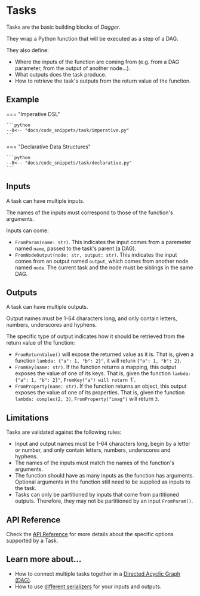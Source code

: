 # Tasks

Tasks are the basic building blocks of _Dagger_.

They wrap a Python function that will be executed as a step of a DAG.

They also define:

- Where the inputs of the function are coming from (e.g. from a DAG parameter, from the output of another node...).
- What outputs does the task produce.
- How to retrieve the task's outputs from the return value of the function.


## Example

=== "Imperative DSL"

    ```python
    --8<-- "docs/code_snippets/task/imperative.py"
    ```

=== "Declarative Data Structures"

    ```python
    --8<-- "docs/code_snippets/task/declarative.py"
    ```



## Inputs

A task can have multiple inputs.

The names of the inputs must correspond to those of the function's arguments.

Inputs can come:

* `FromParam(name: str)`. This indicates the input comes from a paremeter named `name`, passed to the task's parent (a DAG).
* `FromNodeOutput(node: str, output: str)`. This indicates the input comes from an output named `output`, which comes from another node named `node`. The current task and the node must be siblings in the same DAG.


## Outputs

A task can have multiple outputs.

Output names must be 1-64 characters long, and only contain letters, numbers, underscores and hyphens.

The specific type of output indicates how it should be retrieved from the return value of the function:

* `FromReturnValue()` will expose the returned value as it is. That is, given a function `lambda: {"a": 1, "b": 2}"`, it will return `{"a": 1, "b": 2}`.
* `FromKey(name: str)`. If the function returns a mapping, this output exposes the value of one of its keys. That is, given the function `lambda: {"a": 1, "b": 2}"`, `FromKey("a") will return `1`.
* `FromProperty(name: str)`. If the function returns an object, this output exposes the value of one of its properties. That is, given the function `lambda: complex(2, 3)`, `FromProperty("imag")` will return `3`.



## Limitations

Tasks are validated against the following rules:

- Input and output names must be 1-64 characters long, begin by a letter or number, and only contain letters, numbers, underscores and hyphens.
- The names of the inputs must match the names of the function's arguments.
- The function should have as many inputs as the function has arguments. Optional arguments in the function still need to be supplied as inputs to the task.
- Tasks can only be partitioned by inputs that come from partitioned outputs. Therefore, they may not be partitioned by an input `FromParam()`.



## API Reference

Check the [API Reference](../api/task.md) for more details about the specific options supported by a Task.


## Learn more about...

- How to connect multiple tasks together in a [Directed Acyclic Graph (DAG)](dags.md).
- How to use [different serializers](serializers/alternatives.md) for your inputs and outputs.



